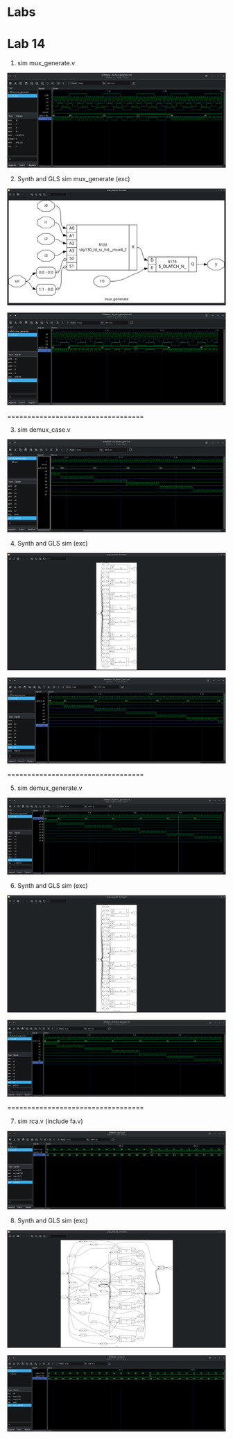 # Labs

# Lab 14

1. sim mux_generate.v

![alt text](../../Prints/Day05/D5-L14-P1.png)

2. Synth and GLS sim mux_generate (exc)

![alt text](../../Prints/Day05/D5-L14-P2.png)

![alt text](../../Prints/Day05/D5-L14-P3.png)

==================================

3. sim demux_case.v

![alt text](../../Prints/Day05/D5-L14-P4.png)

4. Synth and GLS sim (exc)

![alt text](../../Prints/Day05/D5-L14-P5.png)

![alt text](../../Prints/Day05/D5-L14-P6.png)

==================================

5. sim demux_generate.v

![alt text](../../Prints/Day05/D5-L14-P7.png)

6. Synth and GLS sim (exc)

![alt text](../../Prints/Day05/D5-L14-P8.png)

![alt text](../../Prints/Day05/D5-L14-P9.png)

==================================

7. sim rca.v (include fa.v)

![alt text](../../Prints/Day05/D5-L14-P10.png)

8. Synth and GLS sim (exc)

![alt text](../../Prints/Day05/D5-L14-P11.png)

![alt text](../../Prints/Day05/D5-L14-P12.png)
